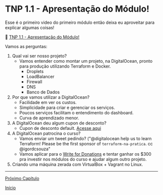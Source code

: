 # TNP 1.1 - Apresentação do Módulo!

Esse é o primeiro video do primeiro módulo então deixa eu aproveitar para explicar algumas coisas!


🎥 [TNP 1.1 - Apresentação do Módulo!]()


Vamos as perguntas:

1. Qual vai ser nosso projeto?
    * Vamos entender como montar um projeto, na DigitalOcean, pronto para produção utilizando Terraform e Docker.
        * Droplets
        * LoadBalancer
        * Firewall
        * DNS
        * Banco de Dados
1. Por que vamos utilizar a DigitalOcean?
    * Facilidade em ver os custos.
    * Simplicidade para criar e gerenciar os serviços.
    * Poucos serviços facilitam o entendimento do dashboard.
    * Curva de aprendizado menor.
1. A DigitalOcean deu algum cupon de desconto?
    * Cupon de desconto default. [Acesse aqui](https://try.digitalocean.com/performance/)
1. A DigitalOcean patrocina o curso?
    * Vamos enviar um tweet pedindo? ("@digitalocean help us to learn Terraform! Please be the first sponsor of `terraform-na-pratica`. cc @igordcsouza" 
    * Vamos aplicar para o [Write for Donations](https://www.digitalocean.com/write-for-donations/) e tentar ganhar os $300 pra investir nos módulos do curso e ajudar algum outro projeto.
1. Criando uma máquina zerada com VirtualBox + Vagrant no Linux.


---
[Próximo Capítulo](/modulos/modulo_01/tnp_02.md)

[Início](/README.md)
